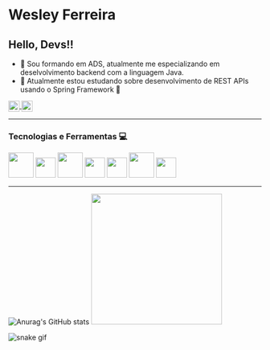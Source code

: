 # Wesley Ferreira
## Hello, Devs!!
- 🔭 Sou formando em ADS, atualmente me especializando em deselvolvimento backend  com a linguagem Java.
- 🌱 Atualmente estou  estudando sobre desenvolvimento de  REST APIs usando o Spring Framework  🍃

<div>   
<a href="https://www.linkedin.com/in/wesley-fsa/" target="_blank">
  <img align="center" alt="Wesley ferreira LinkedIN" width="22px" src="https://raw.githubusercontent.com/peterthehan/peterthehan/master/assets/linkedin.svg" />
</a>
</a>
<a href="#">
  <img align="center" alt="Wesley Ferreira  Discord" width="22px" src="https://raw.githubusercontent.com/peterthehan/peterthehan/master/assets/discord.svg" />
</a>
</div>

***

### Tecnologias e Ferramentas  💻

<div style="display: block; margin-botom: 20px;">
<img src="https://cdn.jsdelivr.net/gh/devicons/devicon/icons/java/java-original-wordmark.svg"  width="50" height="50" /> 
<img src="https://cdn.jsdelivr.net/gh/devicons/devicon/icons/spring/spring-original.svg"  width="40" height="40"  />
<img src="https://cdn.jsdelivr.net/gh/devicons/devicon/icons/mongodb/mongodb-original.svg"   width="50" height="50"/>  
<img src="https://cdn.jsdelivr.net/gh/devicons/devicon/icons/postgresql/postgresql-original.svg"   width="40" height="40"/>
<img src="https://cdn.jsdelivr.net/gh/devicons/devicon/icons/mysql/mysql-original.svg" width="40" height="40" />
<img src="https://cdn.jsdelivr.net/gh/devicons/devicon/icons/docker/docker-original.svg"   width="50" height="50"/>
<img src="https://cdn.jsdelivr.net/gh/devicons/devicon/icons/git/git-original.svg" width="40" heigth = "40" />
  
 </div>

*** 

<div style="display: inline;">
      
![Anurag's GitHub stats](https://github-readme-stats.vercel.app/api?username=wesleyfsousa01&show_icons=true&theme=chartreuse-dark)
<img src="https://media1.giphy.com/media/qgQUggAC3Pfv687qPC/giphy.gif?cid=ecf05e47kahcov42ppki6jsen2876ethmdyz7r7ny9v937v4&rid=giphy.gif&ct=g" width="260"/>
</div>

![snake gif](https://github.com/wesleyfsousa01/wesleyfsousa01/blob/output/github-contribution-grid-snake.svg)
